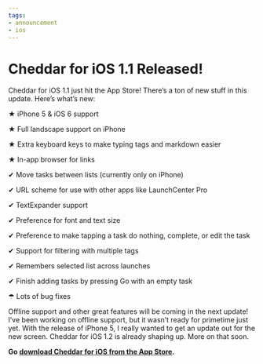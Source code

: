 ```yaml
---
tags:
- announcement
- ios
---
```


# Cheddar for iOS 1.1 Released!

Cheddar for iOS 1.1 just hit the App Store! There’s a ton of new stuff in this update. Here’s what’s new:

★ iPhone 5 & iOS 6 support

★ Full landscape support on iPhone

★ Extra keyboard keys to make typing tags and markdown easier

★ In-app browser for links

✔ Move tasks between lists (currently only on iPhone)

✔ URL scheme for use with other apps like LaunchCenter Pro

✔ TextExpander support

✔ Preference for font and text size

✔ Preference to make tapping a task do nothing, complete, or edit the task

✔ Support for filtering with multiple tags

✔ Remembers selected list across launches

✔ Finish adding tasks by pressing Go with an empty task

☂ Lots of bug fixes

Offline support and other great features will be coming in the next update! I’ve been working on offline support, but it wasn’t ready for primetime just yet. With the release of iPhone 5, I really wanted to get an update out for the new screen. Cheddar for iOS 1.2 is already shaping up. More on that soon.

**Go [download Cheddar for iOS from the App Store](http://itunes.apple.com/app/id524382948?partnerId=30&siteID=gCug0Bwa2R0).**
